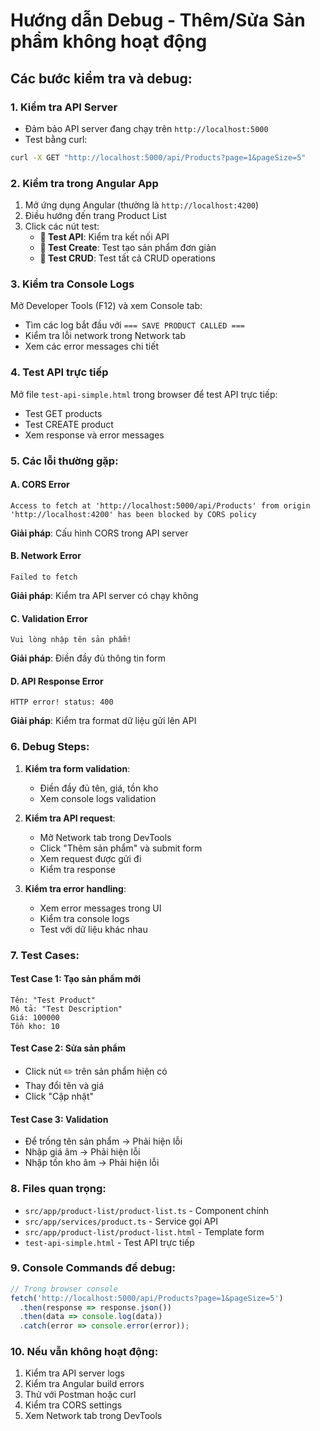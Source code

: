 # Hướng dẫn Debug - Thêm/Sửa Sản phẩm không hoạt động

## Các bước kiểm tra và debug:

### 1. Kiểm tra API Server
- Đảm bảo API server đang chạy trên `http://localhost:5000`
- Test bằng curl:
```bash
curl -X GET "http://localhost:5000/api/Products?page=1&pageSize=5"
```

### 2. Kiểm tra trong Angular App
1. Mở ứng dụng Angular (thường là `http://localhost:4200`)
2. Điều hướng đến trang Product List
3. Click các nút test:
   - **🔗 Test API**: Kiểm tra kết nối API
   - **🧪 Test Create**: Test tạo sản phẩm đơn giản
   - **🧪 Test CRUD**: Test tất cả CRUD operations

### 3. Kiểm tra Console Logs
Mở Developer Tools (F12) và xem Console tab:
- Tìm các log bắt đầu với `=== SAVE PRODUCT CALLED ===`
- Kiểm tra lỗi network trong Network tab
- Xem các error messages chi tiết

### 4. Test API trực tiếp
Mở file `test-api-simple.html` trong browser để test API trực tiếp:
- Test GET products
- Test CREATE product
- Xem response và error messages

### 5. Các lỗi thường gặp:

#### A. CORS Error
```
Access to fetch at 'http://localhost:5000/api/Products' from origin 'http://localhost:4200' has been blocked by CORS policy
```
**Giải pháp**: Cấu hình CORS trong API server

#### B. Network Error
```
Failed to fetch
```
**Giải pháp**: Kiểm tra API server có chạy không

#### C. Validation Error
```
Vui lòng nhập tên sản phẩm!
```
**Giải pháp**: Điền đầy đủ thông tin form

#### D. API Response Error
```
HTTP error! status: 400
```
**Giải pháp**: Kiểm tra format dữ liệu gửi lên API

### 6. Debug Steps:

1. **Kiểm tra form validation**:
   - Điền đầy đủ tên, giá, tồn kho
   - Xem console logs validation

2. **Kiểm tra API request**:
   - Mở Network tab trong DevTools
   - Click "Thêm sản phẩm" và submit form
   - Xem request được gửi đi
   - Kiểm tra response

3. **Kiểm tra error handling**:
   - Xem error messages trong UI
   - Kiểm tra console logs
   - Test với dữ liệu khác nhau

### 7. Test Cases:

#### Test Case 1: Tạo sản phẩm mới
```
Tên: "Test Product"
Mô tả: "Test Description"  
Giá: 100000
Tồn kho: 10
```

#### Test Case 2: Sửa sản phẩm
- Click nút ✏️ trên sản phẩm hiện có
- Thay đổi tên và giá
- Click "Cập nhật"

#### Test Case 3: Validation
- Để trống tên sản phẩm → Phải hiện lỗi
- Nhập giá âm → Phải hiện lỗi
- Nhập tồn kho âm → Phải hiện lỗi

### 8. Files quan trọng:

- `src/app/product-list/product-list.ts` - Component chính
- `src/app/services/product.ts` - Service gọi API
- `src/app/product-list/product-list.html` - Template form
- `test-api-simple.html` - Test API trực tiếp

### 9. Console Commands để debug:

```javascript
// Trong browser console
fetch('http://localhost:5000/api/Products?page=1&pageSize=5')
  .then(response => response.json())
  .then(data => console.log(data))
  .catch(error => console.error(error));
```

### 10. Nếu vẫn không hoạt động:

1. Kiểm tra API server logs
2. Kiểm tra Angular build errors
3. Thử với Postman hoặc curl
4. Kiểm tra CORS settings
5. Xem Network tab trong DevTools









